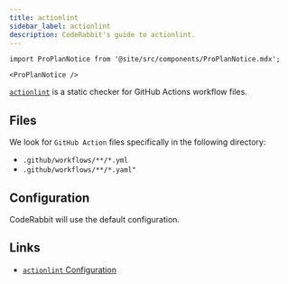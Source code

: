 ```yaml
---
title: actionlint
sidebar_label: actionlint
description: CodeRabbit's guide to actionlint.
---
```


```mdx-code-block
import ProPlanNotice from '@site/src/components/ProPlanNotice.mdx';

<ProPlanNotice />
```

[`actionlint`](https://github.com/rhysd/actionlint/) is a static checker for
GitHub Actions workflow files.

## Files

We look for `GitHub Action` files specifically in the following directory:

- `.github/workflows/**/*.yml`
- `.github/workflows/**/*.yaml"`

## Configuration

CodeRabbit will use the default configuration.

## Links

- [`actionlint` Configuration](https://github.com/rhysd/actionlint/blob/main/docs/config.md/)
